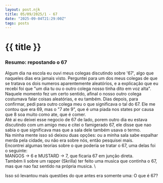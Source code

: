 ```yaml
---
layout: post.njk
title: 05/09/2025/1 - 67 
date: "2025-09-04T21:29:00Z"
tags: posts
---
```

# {{ title }}

### Resumo: repostando o 67

Algum dia na escola eu ouvi meus colegas discutindo sobre '67', algo que naqueles dias era jamais visto. Perguntei para um dos meus colegas de que se tratava os dois numeros aparentemente aleatórios, e a explicação que eu recebi foi que "um dia tu ou o outro colega nosso tinha dito em voz alta". \
Naquele momento fez um certo sentido, afinal o nosso outro colega costumava falar coisas aleatórias, e eu também. Dias depois, para confirmar, pedi para outro colega meu o que significava o tal do 67. Ele me contou que era 69, mas o "7 ate 9", que é uma piada nos states por causa que 8 soa muito como ate, que é comer. \
Até ai eu deixei esse negocio de 67 de lado, porem outro dia eu estava discutindo com um amigo meu e citei o famigerado 67, ele disse que nao sabia o que significava mas que a sala dele também usava o termo. \
Na minha mente isso só deixou duas opções: ou a minha sala sabe espalhar merda pela cidade, ou não era sobre nós, então pesquisei mais. \
Encontrei algumas teorias sobre o que poderia se tratar o 67, uma delas foi o seguinte: \
MANGOS -> 6 e MUSTARD -> 7, que ficaria 67 em junção direta. \
Também li sobre um rapper (Skrilla) ter feito uma musica que continha o 67, mas que nao faz sentido na própria musica. \

Isso só levantou mais questões do que antes era somente uma: O que é 67? 
